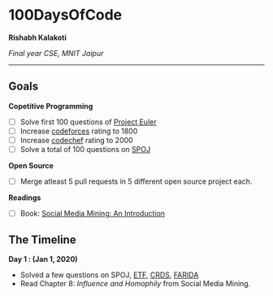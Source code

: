 # 100DaysOfCode

**Rishabh Kalakoti**

*Final year CSE, MNIT Jaipur*

---

## Goals

**Copetitive Programming**
- [ ] Solve first 100 questions of [Project Euler](https://projecteuler.net)
- [ ] Increase [codeforces](https://www.codeforces.com/profile/percy3538) rating to 1800
- [ ] Increase [codechef](https://www.codechef.com/users/rishabh3538) rating to 2000
- [ ] Solve a total of 100 questions on [SPOJ](https://spoj.com/users/percy3538)

**Open Source**
- [ ] Merge atleast 5 pull requests in 5 different open source project each.

**Readings**
- [ ] Book: [Social Media Mining: An Introduction](https://www.amazon.in/Social-Media-Mining-Reza-Zafarani-ebook/dp/B00IO0E5L8)

## The Timeline

**Day 1 : (Jan 1, 2020)**

- Solved a few questions on SPOJ, [ETF](https://www.spoj.com/problems/ETF/), [CRDS](https://www.spoj.com/problems/CRDS/), [FARIDA](https://www.spoj.com/problems/FARIDA/)
- Read Chapter 8: *Influence and Homophily* from Social Media Mining.
